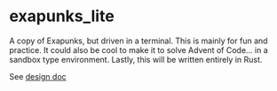 # exapunks_lite
A copy of Exapunks, but driven in a terminal. This is mainly for fun and practice. It could also be cool to make it to solve Advent of Code… in a sandbox type environment. Lastly, this will be written entirely in Rust.

See [design doc](https://docs.google.com/document/d/1TBqpn8MpvbpFHvm20BdERlk4zlpe28NZZiaOjqPAXno/edit?usp=sharing)